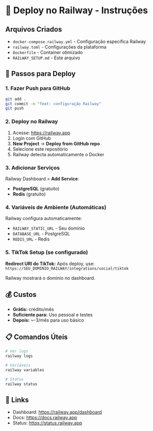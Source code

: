 # 🚂 Deploy no Railway - Instruções

## Arquivos Criados
- `docker-compose.railway.yml` - Configuração específica Railway
- `railway.toml` - Configurações da plataforma  
- `Dockerfile` - Container otimizado
- `RAILWAY_SETUP.md` - Este arquivo

## 🚀 Passos para Deploy

### 1. Fazer Push para GitHub
```bash
git add .
git commit -m "feat: configuração Railway"
git push
```

### 2. Deploy no Railway
1. Acesse: https://railway.app
2. Login com GitHub
3. **New Project** → **Deploy from GitHub repo**
4. Selecione este repositório
5. Railway detecta automaticamente o Docker

### 3. Adicionar Serviços
Railway Dashboard > **Add Service**:
- **PostgreSQL** (gratuito)
- **Redis** (gratuito)

### 4. Variáveis de Ambiente (Automáticas)
Railway configura automaticamente:
- `RAILWAY_STATIC_URL` - Seu domínio
- `DATABASE_URL` - PostgreSQL
- `REDIS_URL` - Redis

### 5. TikTok Setup (se configurado)
**Redirect URI do TikTok:**
Após deploy, use: `https://SEU_DOMINIO_RAILWAY/integrations/social/tiktok`

Railway mostrará o domínio no dashboard.

## 💰 Custos
- **Grátis:**  crédito/mês
- **Suficiente para:** Uso pessoal e testes
- **Depois:** ~-3/mês para uso básico

## 📋 Comandos Úteis
```bash
# Ver logs
railway logs

# Variáveis
railway variables

# Status
railway status
```

## 🔗 Links
- Dashboard: https://railway.app/dashboard
- Docs: https://docs.railway.app
- Status: https://status.railway.app
